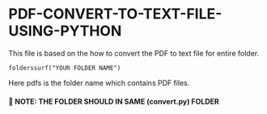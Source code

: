 # PDF-CONVERT-TO-TEXT-FILE-USING-PYTHON
This file is based on the how to convert the PDF to text  file for entire folder.
```
folderssurf("YOUR FOLDER NAME")
```
Here pdfs is the folder name which contains PDF files.


#### 🔑 NOTE: THE FOLDER SHOULD  IN  SAME (convert.py) FOLDER
